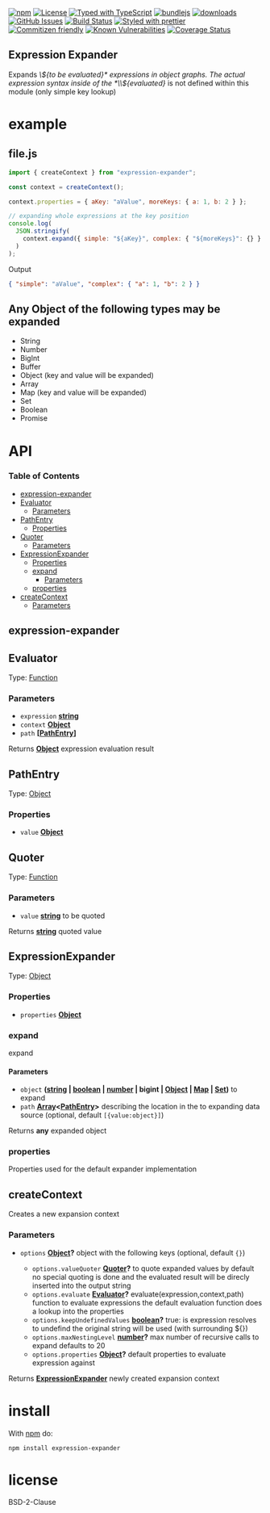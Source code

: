 [![npm](https://img.shields.io/npm/v/expression-expander.svg)](https://www.npmjs.com/package/expression-expander)
[![License](https://img.shields.io/badge/License-BSD%203--Clause-blue.svg)](https://opensource.org/licenses/BSD-3-Clause)
[![Typed with TypeScript](https://flat.badgen.net/badge/icon/Typed?icon=typescript\&label\&labelColor=blue\&color=555555)](https://typescriptlang.org)
[![bundlejs](https://deno.bundlejs.com/?q=expression-expander\&badge=detailed)](https://bundlejs.com/?q=expression-expander)
[![downloads](http://img.shields.io/npm/dm/expression-expander.svg?style=flat-square)](https://npmjs.org/package/expression-expander)
[![GitHub Issues](https://img.shields.io/github/issues/arlac77/expression-expander.svg?style=flat-square)](https://github.com/arlac77/expression-expander/issues)
[![Build Status](https://img.shields.io/endpoint.svg?url=https%3A%2F%2Factions-badge.atrox.dev%2Farlac77%2Fexpression-expander%2Fbadge\&style=flat)](https://actions-badge.atrox.dev/arlac77/expression-expander/goto)
[![Styled with prettier](https://img.shields.io/badge/styled_with-prettier-ff69b4.svg)](https://github.com/prettier/prettier)
[![Commitizen friendly](https://img.shields.io/badge/commitizen-friendly-brightgreen.svg)](http://commitizen.github.io/cz-cli/)
[![Known Vulnerabilities](https://snyk.io/test/github/arlac77/expression-expander/badge.svg)](https://snyk.io/test/github/arlac77/expression-expander)
[![Coverage Status](https://coveralls.io/repos/arlac77/expression-expander/badge.svg)](https://coveralls.io/github/arlac77/expression-expander)

## Expression Expander

Expands *\\${to be evaluated}* expressions in object graphs. The actual expression syntax inside of the *\\${evaluated}* is not defined within this module (only simple key lookup)

# example

## file.js

<!-- skip-example -->

```js
import { createContext } from "expression-expander";

const context = createContext();

context.properties = { aKey: "aValue", moreKeys: { a: 1, b: 2 } };

// expanding whole expressions at the key position
console.log(
  JSON.stringify(
    context.expand({ simple: "${aKey}", complex: { "${moreKeys}": {} } })
  )
);
```

Output

```json
{ "simple": "aValue", "complex": { "a": 1, "b": 2 } }
```

## Any Object of the following types may be expanded

*   String
*   Number
*   BigInt
*   Buffer
*   Object (key and value will be expanded)
*   Array
*   Map (key and value will be expanded)
*   Set
*   Boolean
*   Promise

# API

<!-- Generated by documentation.js. Update this documentation by updating the source code. -->

### Table of Contents

*   [expression-expander](#expression-expander)
*   [Evaluator](#evaluator)
    *   [Parameters](#parameters)
*   [PathEntry](#pathentry)
    *   [Properties](#properties)
*   [Quoter](#quoter)
    *   [Parameters](#parameters-1)
*   [ExpressionExpander](#expressionexpander)
    *   [Properties](#properties-1)
    *   [expand](#expand)
        *   [Parameters](#parameters-2)
    *   [properties](#properties-2)
*   [createContext](#createcontext)
    *   [Parameters](#parameters-3)

## expression-expander

## Evaluator

Type: [Function](https://developer.mozilla.org/docs/Web/JavaScript/Reference/Statements/function)

### Parameters

*   `expression` **[string](https://developer.mozilla.org/docs/Web/JavaScript/Reference/Global_Objects/String)**&#x20;
*   `context` **[Object](https://developer.mozilla.org/docs/Web/JavaScript/Reference/Global_Objects/Object)**&#x20;
*   `path` **\[[PathEntry](#pathentry)]**&#x20;

Returns **[Object](https://developer.mozilla.org/docs/Web/JavaScript/Reference/Global_Objects/Object)** expression evaluation result

## PathEntry

Type: [Object](https://developer.mozilla.org/docs/Web/JavaScript/Reference/Global_Objects/Object)

### Properties

*   `value` **[Object](https://developer.mozilla.org/docs/Web/JavaScript/Reference/Global_Objects/Object)**&#x20;

## Quoter

Type: [Function](https://developer.mozilla.org/docs/Web/JavaScript/Reference/Statements/function)

### Parameters

*   `value` **[string](https://developer.mozilla.org/docs/Web/JavaScript/Reference/Global_Objects/String)** to be quoted

Returns **[string](https://developer.mozilla.org/docs/Web/JavaScript/Reference/Global_Objects/String)** quoted value

## ExpressionExpander

Type: [Object](https://developer.mozilla.org/docs/Web/JavaScript/Reference/Global_Objects/Object)

### Properties

*   `properties` **[Object](https://developer.mozilla.org/docs/Web/JavaScript/Reference/Global_Objects/Object)**&#x20;

### expand

expand

#### Parameters

*   `object` **([string](https://developer.mozilla.org/docs/Web/JavaScript/Reference/Global_Objects/String) | [boolean](https://developer.mozilla.org/docs/Web/JavaScript/Reference/Global_Objects/Boolean) | [number](https://developer.mozilla.org/docs/Web/JavaScript/Reference/Global_Objects/Number) | bigint | [Object](https://developer.mozilla.org/docs/Web/JavaScript/Reference/Global_Objects/Object) | [Map](https://developer.mozilla.org/docs/Web/JavaScript/Reference/Global_Objects/Map) | [Set](https://developer.mozilla.org/docs/Web/JavaScript/Reference/Global_Objects/Set))** to expand
*   `path` **[Array](https://developer.mozilla.org/docs/Web/JavaScript/Reference/Global_Objects/Array)<[PathEntry](#pathentry)>** describing the location in the to expanding data source (optional, default `[{value:object}]`)

Returns **any** expanded object

### properties

Properties used for the default expander implementation

## createContext

Creates a new expansion context

### Parameters

*   `options` **[Object](https://developer.mozilla.org/docs/Web/JavaScript/Reference/Global_Objects/Object)?** object with the following keys (optional, default `{}`)

    *   `options.valueQuoter` **[Quoter](#quoter)?** to quote expanded values
        by default no special quoting is done and the evaluated result will be direcly
        inserted into the output string
    *   `options.evaluate` **[Evaluator](#evaluator)?** evaluate(expression,context,path) function to evaluate expressions
        the default evaluation function does a lookup into the properties
    *   `options.keepUndefinedValues` **[boolean](https://developer.mozilla.org/docs/Web/JavaScript/Reference/Global_Objects/Boolean)?** true: is expression resolves to undefind the original string will be used (with surrounding ${})
    *   `options.maxNestingLevel` **[number](https://developer.mozilla.org/docs/Web/JavaScript/Reference/Global_Objects/Number)?** max number of recursive calls to expand defaults to 20
    *   `options.properties` **[Object](https://developer.mozilla.org/docs/Web/JavaScript/Reference/Global_Objects/Object)?** default properties to evaluate expression against

Returns **[ExpressionExpander](#expressionexpander)** newly created expansion context

# install

With [npm](http://npmjs.org) do:

```shell
npm install expression-expander
```

# license

BSD-2-Clause
